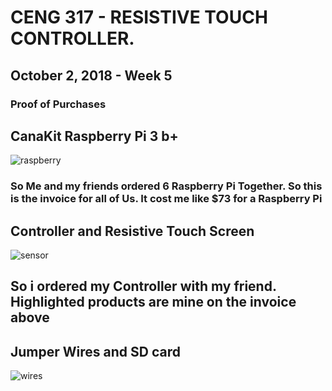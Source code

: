 # CENG 317 - RESISTIVE TOUCH CONTROLLER.
## October 2, 2018 - Week 5
### Proof of Purchases

## CanaKit Raspberry Pi 3 b+

![raspberry](https://user-images.githubusercontent.com/43186158/46378852-ee33b800-c66a-11e8-8b2a-75a6e47cf173.PNG)
### So Me and my friends ordered 6 Raspberry Pi Together. So this is the invoice for all of Us. It cost me like $73 for a Raspberry Pi

## Controller and Resistive Touch Screen

![sensor](https://user-images.githubusercontent.com/43186158/46379249-32738800-c66c-11e8-862a-4b7ee04807ab.PNG)
## So i ordered my Controller with my friend. Highlighted products are mine on the invoice above 

## Jumper Wires and SD card
![wires](https://user-images.githubusercontent.com/43186158/46379834-1c66c700-c66e-11e8-893d-94a2c6aa2b4c.PNG)


